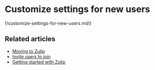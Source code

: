 # Customize settings for new users

{!customize-settings-for-new-users.md!}

## Related articles

* [Moving to Zulip](/help/moving-to-zulip)
* [Invite users to join](/help/invite-users-to-join)
* [Getting started with Zulip](/help/getting-started-with-zulip)
